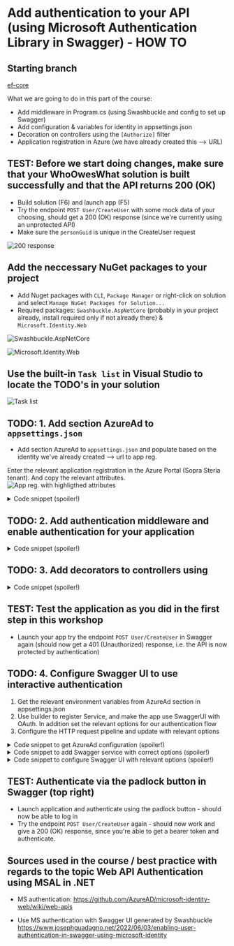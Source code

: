 # Add authentication to your API (using Microsoft Authentication Library in Swagger) - HOW TO

## Starting branch
[ef-core](https://github.com/sopra-steria-norge/WhoOwesWhat-Net48/tree/ef-core)


What we are going to do in this part of the course:
- Add middleware in Program.cs (using Swashbuckle and config to set up Swagger)
- Add configuration & variables for identity in appsettings.json
- Decoration on controllers using the `[Authorize]` filter
- Application registration in Azure (we have already created this --> URL)

## TEST: Before we start doing changes, make sure that your WhoOwesWhat solution is built successfully and that the API returns 200 (OK)
- Build solution (F6) and launch app (F5)
- Try the endpoint `POST User/CreateUser` with some mock data of your choosing, should get a 200 (OK) response (since we're currently using an unprotected API)
- Make sure the `personGuid` is unique in the CreateUser request

![200 response](https://github.com/sopra-steria-norge/cloud-akademiet-course-files/blob/main/images/auth-images/200_ok_response_CreateUser.png)

## Add the neccessary NuGet packages to your project
- Add Nuget packages with `CLI`, `Package Manager` or right-click on solution and select `Manage NuGet Packages for Solution...`
- Required packages: `Swashbuckle.AspNetCore` (probably in your project already, install required only if not already there) & `Microsoft.Identity.Web`

![Swashbuckle.AspNetCore](https://github.com/sopra-steria-norge/cloud-akademiet-course-files/blob/main/images/auth-images/install_nuget_Swashbuckle.AspNetCore.png)

![Microsoft.Identity.Web](https://github.com/sopra-steria-norge/cloud-akademiet-course-files/blob/main/images/auth-images/install_nuget_Microsoft.Identity.Web.png)

## Use the built-in `Task list` in Visual Studio to locate the TODO's in your solution
![Task list](https://github.com/sopra-steria-norge/cloud-akademiet-course-files/blob/main/images/ef-core-migration-images/task-list.png)

## TODO: 1. Add section AzureAd to `appsettings.json`
- Add section AzureAd to `appsettings.json` and populate based on the identity we've already created --> url to app reg.

Enter the relevant application registration in the Azure Portal (Sopra Steria tenant). And copy the relevant attributes.
![App reg. with highligthed attributes]()

<details>
  <summary> Code snippet (spoiler!) </summary>
	
```csharp
"AzureAd":{
 "Instance": "https://login.microsoftonline.com/",
 "ClientId": "",
 "TenantId": ""
}
```
</details>

## TODO: 2. Add authentication middleware and enable authentication for your application
<details>
  <summary> Code snippet (spoiler!) </summary>

In Program.cs add the following lines of code.
```csharp
builder.Services.AddMicrosoftIdentityWebApiAuthentication(builder.Configuration);

app.UseAuthentication();
```
</details>

 ## TODO: 3. Add decorators to controllers using
<details>
  <summary> Code snippet (spoiler!) </summary>

In FriendrequestController.cs and UserController.cs add authorization filters on the top of each controller to protect all endpoints.
```csharp
[Authorize]
```
</details>

## TEST: Test the application as you did in the first step in this workshop
- Launch your app try the endpoint `POST User/CreateUser` in Swagger again (should now get a 401 (Unauthorized) response, i.e. the API is now protected by authentication)

 ## TODO: 4. Configure Swagger UI to use interactive authentication
 1. Get the relevant environment variables from AzureAd section in appsettings.json
 2. Use builder to register Service, and make the app use SwaggerUI with OAuth. In addition set the relevant options for our authentication flow
 3. Configure the HTTP request pipeline and update with relevant options

<details>
  <summary> Code snippet to get AzureAd configuration (spoiler!) </summary>

```csharp
var azureAdSection = builder.Configuration.GetSection("AzureAd");
var tenantId = azureAdSection.GetValue<string>("TenantId");
var instance = azureAdSection.GetValue<string>("Instance");
var clientId = azureAdSection.GetValue<string>("ClientId");
```
</details>

<details>
  <summary> Code snippet to add Swagger service with correct options (spoiler!) </summary>

```csharp
builder.Services.AddSwaggerGen(options =>
{
    // Add this to avoid errors in the Swagger UI
    // https://github.com/swagger-api/swagger-ui/issues/7911
    options.CustomSchemaIds(s => s.FullName?.Replace("+", "."));

    // Enabled OAuth security in Swagger
    var msalBaseUrl = $"{instance}/{tenantId}/oauth2/v2.0";
    options.AddSecurityRequirement(new OpenApiSecurityRequirement() 
    {
        {
            new OpenApiSecurityScheme {
                Reference = new OpenApiReference {
                    Type = ReferenceType.SecurityScheme,
                    Id = "oauth2"
                },
                Scheme = "oauth2",
                Name = "oauth2",
                In = ParameterLocation.Header
            },
            new List <string> ()
        }
    });
    options.AddSecurityDefinition("oauth2", new OpenApiSecurityScheme
    {
        Type = SecuritySchemeType.OAuth2,
        Flows = new OpenApiOAuthFlows
        {
            Implicit = new OpenApiOAuthFlow()
            {
                AuthorizationUrl = new Uri($"{msalBaseUrl}/authorize"),
                TokenUrl = new Uri($"{msalBaseUrl}/token"),
                Scopes = new Dictionary<string, string>
        {
            { $"api://{clientId}/user_impersonation", "Access application on user behalf" }
        }
            }
        }
    });
});
```
</details>

<details>
  <summary> Code snippet to configure Swagger UI with relevant options (spoiler!) </summary>
	
```csharp
if (app.Environment.IsDevelopment())
{
    app.UseSwagger();
    app.UseSwaggerUI(options =>
    {
	options.OAuthAppName("WhoOwesWhat");
	options.OAuthClientId(clientId);
	options.OAuthUseBasicAuthenticationWithAccessCodeGrant();
    });
}
```
</details>

## TEST: Authenticate via the padlock button in Swagger (top right)
- Launch application and authenticate using the padlock button - should now be able to log in
- Try the endpoint `POST User/CreateUser` again - should now work and give a 200 (OK) response, since you're able to get a bearer token and authenticate.

## Sources used in the course / best practice with regards to the topic Web API Authentication using MSAL in .NET

- MS authentication:
https://github.com/AzureAD/microsoft-identity-web/wiki/web-apis
 
- Use MS authentication with Swagger UI generated by Swashbuckle
https://www.josephguadagno.net/2022/06/03/enabling-user-authentication-in-swagger-using-microsoft-identity

